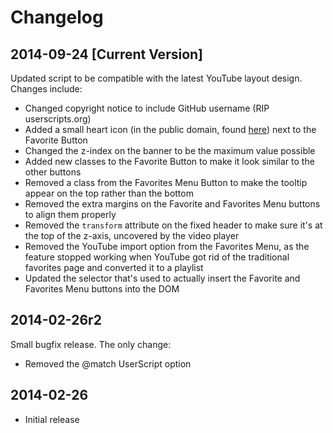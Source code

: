 # Changelog

## 2014-09-24 [Current Version]

Updated script to be compatible with the latest YouTube layout design. Changes
include:

* Changed copyright notice to include GitHub username (RIP userscripts.org)
* Added a small heart icon (in the public domain, found
[here](http://thenounproject.com/term/heart/219/)) next to the Favorite Button
* Changed the z-index on the banner to be the maximum value possible
* Added new classes to the Favorite Button to make it look similar to the other
buttons
* Removed a class from the Favorites Menu Button to make the tooltip appear on
the top rather than the bottom
* Removed the extra margins on the Favorite and Favorites Menu buttons to align
them properly
* Removed the ```transform``` attribute on the fixed header to make sure it's
at the top of the z-axis, uncovered by the video player
* Removed the YouTube import option from the Favorites Menu, as the feature
stopped working when YouTube got rid of the traditional favorites page and
converted it to a playlist
* Updated the selector that's used to actually insert the Favorite and
Favorites Menu buttons into the DOM

## 2014-02-26r2

Small bugfix release. The only change:

* Removed the @match UserScript option

## 2014-02-26

* Initial release

